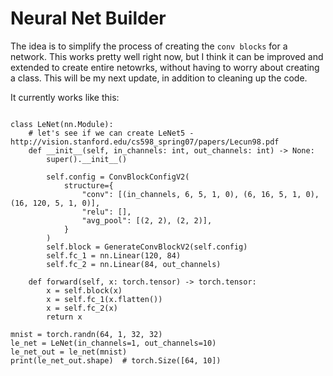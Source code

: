 # Neural Net Builder

The idea is to simplify the process of creating the `conv blocks` for a network. This works pretty well right now, but I think it can be improved and extended to create entire netowrks, without having to worry about creating a class. This will be my next update, in addition to cleaning up the code.

It currently works like this:

```{python}

class LeNet(nn.Module):
    # let's see if we can create LeNet5 - http://vision.stanford.edu/cs598_spring07/papers/Lecun98.pdf
    def __init__(self, in_channels: int, out_channels: int) -> None:
        super().__init__()

        self.config = ConvBlockConfigV2(
            structure={
                "conv": [(in_channels, 6, 5, 1, 0), (6, 16, 5, 1, 0), (16, 120, 5, 1, 0)],
                "relu": [],
                "avg_pool": [(2, 2), (2, 2)],
            }
        )
        self.block = GenerateConvBlockV2(self.config)
        self.fc_1 = nn.Linear(120, 84)
        self.fc_2 = nn.Linear(84, out_channels)

    def forward(self, x: torch.tensor) -> torch.tensor:
        x = self.block(x)
        x = self.fc_1(x.flatten())
        x = self.fc_2(x)
        return x

mnist = torch.randn(64, 1, 32, 32)
le_net = LeNet(in_channels=1, out_channels=10)
le_net_out = le_net(mnist)
print(le_net_out.shape)  # torch.Size([64, 10])
```
